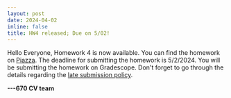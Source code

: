 ```yaml
---
layout: post
date: 2024-04-02
inline: false
title: HW4 released; Due on 5/02!
---
```


Hello Everyone,
Homework 4 is now available. You can find the homework on [Piazza](https://piazza.com/umass/spring2024/compsci670/resources). The deadline for submitting the homework is 5/2/2024. You will be submitting the homework on Gradescope. Don't forget to go through the details regarding the [late submission policy](https://cvl-umass.github.io/compsci670-spring-2024/logistics/#homework-assignments).

**---670 CV team**
